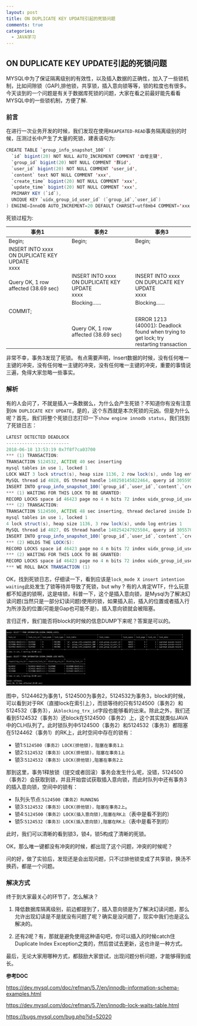 ```yaml
---
layout: post
title: ON DUPLICATE KEY UPDATE引起的死锁问题
comments: true
categories:
  - JAVA学习
---
```


## ON DUPLICATE KEY UPDATE引起的死锁问题
MYSQL中为了保证隔离级别的有效性，以及插入数据的正确性，加入了一些锁机制，比如间隙锁（GAP),排他锁，共享锁，插入意向锁等等，锁的粒度也有很多。今天谈到的一个问题是有关于数据库死锁的问题，大家在看之前最好能先看看MYSQL中的一些锁机制，方便了解.

### 前言

在进行一次业务开发的时候，我们发现在使用`REAPEATED-READ`事务隔离级别的时候，压测过长中产生了大量的死锁，建表语句为:

```Java
CREATE TABLE `group_info_snapshot_100` (
  `id` bigint(20) NOT NULL AUTO_INCREMENT COMMENT '自增主键',
  `group_id` bigint(20) NOT NULL COMMENT '群id',
  `user_id` bigint(20) NOT NULL COMMENT 'user_id',
  `content` text NOT NULL COMMENT 'xxx',
  `create_time` bigint(20) NOT NULL COMMENT 'xxx',
  `update_time` bigint(20) NOT NULL COMMENT 'xxx',
  PRIMARY KEY (`id`),
  UNIQUE KEY `uidx_group_id_user_id` (`group_id`,`user_id`)
) ENGINE=InnoDB AUTO_INCREMENT=20 DEFAULT CHARSET=utf8mb4 COMMENT='xxx'
```

死锁过程为:

| 事务1                                                    | 事务2                                                    | 事务3                                                        |
| -------------------------------------------------------- | -------------------------------------------------------- | ------------------------------------------------------------ |
| Begin;                                                   | Begin;                                                   | Begin;                                                       |
| INSERT INTO xxxx <br />ON DUPLICATE KEY UPDATE<br />xxxx |                                                          |                                                              |
| Query OK, 1 row affected (38.69 sec)                     | INSERT INTO xxxx <br />ON DUPLICATE KEY UPDATE<br />xxxx | INSERT INTO xxxx <br />ON DUPLICATE KEY UPDATE<br />xxxx     |
|                                                          | Blocking…...                                             | Blocking…...                                                 |
| COMMIT;                                                  |                                                          |                                                              |
|                                                          | Query OK, 1 row affected (38.69 sec)                     | ERROR 1213 (40001): Deadlock <br />found when trying to get lock; try <br />restarting transaction |

非常不幸，事务3发现了死锁。
有点需要声明，Insert数据的时候，没有任何唯一主键的冲突，没有任何唯一主键的冲突，没有任何唯一主键的冲突，重要的事情说三遍，免得大家忽略一些事实。

### 解析

有的人会问了，不就是插入一条数据么，为什么会产生死锁？不知道你有没有注意到`ON DUPLICATE KEY UPDATE`，是的，这个东西就是本次死锁的元凶。但是为什么呢？首先，我们将整个死锁日志打印一下`show engine innodb status`，我们找到了死锁日志：

```java
LATEST DETECTED DEADLOCK
------------------------
2018-06-18 13:53:19 0x7f8f7ca03700
*** (1) TRANSACTION:
TRANSACTION 5124532, ACTIVE 40 sec inserting
mysql tables in use 1, locked 1
LOCK WAIT 3 lock struct(s), heap size 1136, 2 row lock(s), undo log entries 1
MySQL thread id 4028, OS thread handle 140250145822464, query id 305595 localhost 127.0.0.1 root update
INSERT INTO group_info_snapshot_100(`group_id`,`user_id`,`content`,`create_time`,`update_time`) VALUES(216172,xxxx,'{"basicInfo":{"groupId":"216132","admin":{"appId":2,"uid":"xxxx"},"groupStatus":"VALID","invitePermission":"EVERYONE","joinNeedPermission":"NONE","createTime":"1528954214128","updateTime":"1528954214128","defaultGroupName":"test17962、test93315、test39185、test30105","groupType":"PRIVATE"},"groupMembersBriefInfo":{"memberCount":22,"topMembers":[{"appId":2,"uid":"xxxx"},{"appId":2,"uid":"xxxx"},{"appId":2,"uid":"xxxx"},{"appId":2,"uid":"xxxx"}],"lastUpdateTime":"xxxx"}}',1528954217857,1528954217857)  ON DUPLICATE KEY UPDATE `content`='{"basicInfo":{"groupId":"216132","admin":{"appId":2,"uid":"xxxx"},"groupStatus":"VALID","invitePermission":"EVERYONE","joinNeedPermission":"NONE","createTime":"1528954214128","updateTime":"1528954214128","defaultGrou
*** (1) WAITING FOR THIS LOCK TO BE GRANTED:
RECORD LOCKS space id 46423 page no 4 n bits 72 index uidx_group_id_user_id of table `im`.`group_info_snapshot_100` trx id 5124532 lock_mode X insert intention waiting
*** (2) TRANSACTION:
TRANSACTION 5124500, ACTIVE 48 sec inserting, thread declared inside InnoDB 1
mysql tables in use 1, locked 1
4 lock struct(s), heap size 1136, 3 row lock(s), undo log entries 1
MySQL thread id 4027, OS thread handle 140254247925504, query id 305570 localhost 127.0.0.1 root update
INSERT INTO group_info_snapshot_100(`group_id`,`user_id`,`content`,`create_time`,`update_time`) VALUES(216171,xxxx,'{\"basicInfo\":{\"groupId\":\"216133\",\"admin\":{\"appId\":2,\"uid\":\"xxxx\"},\"groupStatus\":\"VALID\",\"invitePermission\":\"EVERYONE\",\"joinNeedPermission\":\"NONE\",\"createTime\":\"1528954214404\",\"updateTime\":\"1528954214404\",\"defaultGroupName\":\"test2194、test94277、test58560、test12835\",\"groupType\":\"PRIVATE\"},\"groupMembersBriefInfo\":{\"memberCount\":11,\"topMembers\":[{\"appId\":2,\"uid\":\"xxxx\"},{\"appId\":2,\"uid\":\"xxxx\"},{\"appId\":2,\"uid\":\"xxxx\"},{\"appId\":2,\"uid\":\"xxxx\"}],\"lastUpdateTime\":\"1528954217340\"}}',1528954218740,1528954218740)  ON DUPLICATE KEY UPDATE `content`='{\"basicInfo\":{\"groupId\":\"216133\",\"admin\":{\"appId\":2,\"uid\":\"xxxx\"},\"groupStatus\":\"VALID\",\"invitePermission\":\"EVERYONE\",\
*** (2) HOLDS THE LOCK(S):
RECORD LOCKS space id 46423 page no 4 n bits 72 index uidx_group_id_user_id of table `im`.`group_info_snapshot_100` trx id 5124500 lock_mode X
*** (2) WAITING FOR THIS LOCK TO BE GRANTED:
RECORD LOCKS space id 46423 page no 4 n bits 72 index uidx_group_id_user_id of table `im`.`group_info_snapshot_100` trx id 5124500 lock_mode X insert intention waiting
*** WE ROLL BACK TRANSACTION (1)
```

OK，找到死锁日志，仔细读一下，看到应该是`lock_mode X insert intention waiting`此处发生了锁等待并导致了死锁，but why ? 有的人肯定WTF，什么玩意都不知道的锁啊，这是啥锁，科普一下，这个是插入意向锁，是Mysql为了解决幻读问题(当然只是一部分幻读问题)使用的锁，如果插入前，插入的位置或者插入行为所涉及的位置(可能是Gap也可能不是)，插入意向锁就会被阻塞。

言归正传，我们能否将block的时候的信息DUMP下来呢？答案是可以的。

![placeholder](https://github.com/CodingRookieH/blog-image/blob/master/2018-06-18-mysql-dead-lock-step1.png)

图中，5124462为事务1，5124500为事务2，5124532为事务3，block的时候，可以看到对于RK（直接lock在索引上），而锁等待的只有5124500（事务2）和5124532（事务3），从`blocking_trx_id`字段也能够看的出来。除此之外，我们还看到5124532（事务3）还block在5124500（事务2）上，这个其实就类似JAVA中的CLH队列了。此时锁队列中5124500（事务2）和5124532（事务3）都阻塞在5124462（事务1）的RK上，此时空间中存在的锁有：

- 锁1:`5124500（事务2）LOCK(排他锁)，阻塞在事务1上`
- 锁2:`5124532（事务3）LOCK(排他锁)，阻塞在事务1上`
- 锁3:`5124532（事务3）LOCK(排他锁),阻塞在事务2上`

那到这里，事务1释放锁（提交或者回滚）事务会发生什么呢，没错，5124500（事务2）会获取到锁，并且开始尝试获取插入意向锁，而此时队列中还有事务3的插入意向锁，空间中的锁有：

- 队列头节点:`5124500（事务2）RUNNING`
- 锁3:`5124532（事务3）LOCK(排他锁)，阻塞在事务2上`。
- 锁4:`5124500（事务2）LOCK(插入意向锁),阻塞在RK上`（表中是看不到的）
- 锁5:`5124532（事务3）LOCK(插入意向锁),阻塞在RK上`（表中是看不到的）

此时，我们可以清晰的看到锁3，锁4，锁5构成了清晰的死锁。

OK，那么唯一键都没有冲突的时候，都出现了这个问题，冲突的时候呢？

问的好，做了实验后，发现还是会出现问题，只不过排他锁变成了共享锁，换汤不换药，都是一个问题。

### 解决方式

终于到大家最关心的环节了，怎么解决？

1. 降低数据库隔离级别，前边都提到了，插入意向锁是为了解决幻读问题，那么允许出现幻读是不是就没有问题了呢？确实是没问题了，现实中我们也是这么解决的。

2. 还有2呢？有，那就是避免使用这种语句吧，你可以插入的时候catch住Duplicate Index Exception之类的，然后尝试去更新，这也许是一种方式。

最后，无论大家用哪种方式，都鼓励大家尝试，出现问题分析问题，才能够得到成长。

**参考DOC**

https://dev.mysql.com/doc/refman/5.7/en/innodb-information-schema-examples.html

https://dev.mysql.com/doc/refman/5.7/en/innodb-lock-waits-table.html

https://bugs.mysql.com/bug.php?id=52020

